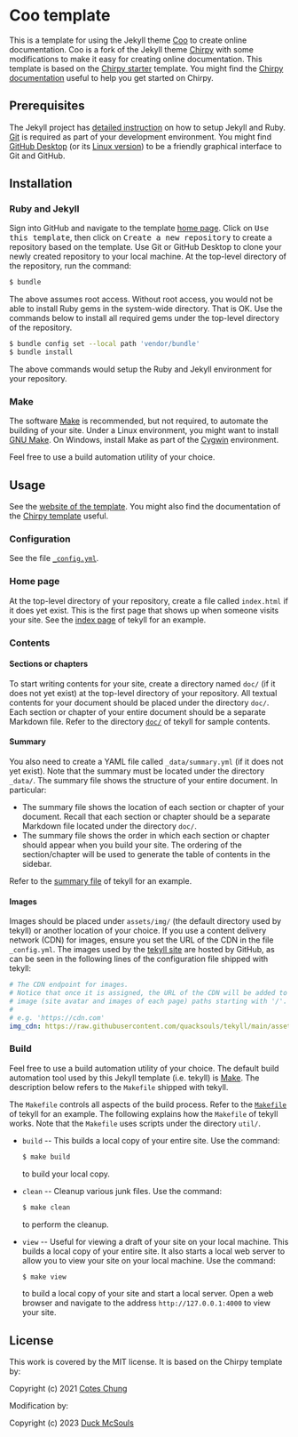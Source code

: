 # Coo template

This is a template for using the Jekyll theme [Coo][coo] to create online
documentation.  Coo is a fork of the Jekyll theme [Chirpy][chirpy] with some
modifications to make it easy for creating online documentation.  This template
is based on the [Chirpy starter][chirpyStarter] template.  You might find the
[Chirpy documentation][chirpyDoc] useful to help you get started on Chirpy.

## Prerequisites

The Jekyll project has [detailed instruction][jekyllInstall] on how to setup
Jekyll and Ruby.  [Git][git] is required as part of your development
environment.  You might find [GitHub Desktop][githubDesktop] (or its
[Linux version][githubDesktopLinux]) to be a friendly graphical interface to Git
and GitHub.

## Installation

### Ruby and Jekyll

Sign into GitHub and navigate to the template [home page][tekyll].  Click on
<kbd>Use this template</kbd>, then click on <kbd>Create a new repository</kbd>
to create a repository based on the template.  Use Git or GitHub Desktop to
clone your newly created repository to your local machine.  At the top-level
directory of the repository, run the command:

```sh
$ bundle
```

The above assumes root access.  Without root access, you would not be able to
install Ruby gems in the system-wide directory.  That is OK.  Use the commands
below to install all required gems under the top-level directory of the
repository.

```sh
$ bundle config set --local path 'vendor/bundle'
$ bundle install
```

The above commands would setup the Ruby and Jekyll environment for your
repository.

### Make

The software [Make][make] is recommended, but not required, to automate the
building of your site.  Under a Linux environment, you might want to install
[GNU Make][gnuMake].  On Windows, install Make as part of the [Cygwin][cygwin]
environment.

Feel free to use a build automation utility of your choice.

## Usage

See the [website of the template][tekyllSite].  You might also find the
documentation of the [Chirpy template][chirpyDoc] useful.

### Configuration

See the file [`_config.yml`][config].

### Home page

At the top-level directory of your repository, create a file called `index.html`
if it does yet exist.  This is the first page that shows up when someone visits
your site.  See the [index page][tekyllIndex] of tekyll for an example.

### Contents

#### Sections or chapters

To start writing contents for your site, create a directory named `doc/` (if it
does not yet exist) at the top-level directory of your repository.  All textual
contents for your document should be placed under the directory `doc/`.  Each
section or chapter of your entire document should be a separate Markdown file.
Refer to the directory [`doc/`][tekyllDoc] of tekyll for sample contents.

#### Summary

You also need to create a YAML file called `_data/summary.yml` (if it does not
yet exist).  Note that the summary must be located under the directory `_data/`.
The summary file shows the structure of your entire document.  In particular:

- The summary file shows the location of each section or chapter of your
  document.  Recall that each section or chapter should be a separate Markdown
  file located under the directory `doc/`.
- The summary file shows the order in which each section or chapter should
  appear when you build your site.  The ordering of the section/chapter will be
  used to generate the table of contents in the sidebar.

Refer to the [summary file][summary] of tekyll for an example.

#### Images

Images should be placed under `assets/img/` (the default directory used by
tekyll) or another location of your choice.  If you use a content delivery
network (CDN) for images, ensure you set the URL of the CDN in the file
`_config.yml`.  The images used by the [tekyll site][tekyllSite] are hosted by
GitHub, as can be seen in the following lines of the configuration file shipped
with tekyll:

```yml
# The CDN endpoint for images.
# Notice that once it is assigned, the URL of the CDN will be added to all
# image (site avatar and images of each page) paths starting with '/'.
#
# e.g. 'https://cdn.com'
img_cdn: https://raw.githubusercontent.com/quacksouls/tekyll/main/assets/img/
```

### Build

Feel free to use a build automation utility of your choice.  The default build
automation tool used by this Jekyll template (i.e. tekyll) is [Make][make].  The
description below refers to the `Makefile` shipped with tekyll.

The `Makefile` controls all aspects of the build process.  Refer to the
[`Makefile`][makefile] of tekyll for an example.  The following explains how the
`Makefile` of tekyll works.  Note that the `Makefile` uses scripts under the
directory `util/`.

- `build` -- This builds a local copy of your entire site.  Use the command:

  ```sh
  $ make build
  ```

  to build your local copy.

- `clean` -- Cleanup various junk files.  Use the command:

  ```sh
  $ make clean
  ```

  to perform the cleanup.

- `view` -- Useful for viewing a draft of your site on your local machine.  This
  builds a local copy of your entire site.  It also starts a local web server to
  allow you to view your site on your local machine.  Use the command:

  ```sh
  $ make view
  ```

  to build a local copy of your site and start a local server.  Open a web
  browser and navigate to the address `http://127.0.0.1:4000` to view your
  site.

## License

This work is covered by the MIT license.  It is based on the Chirpy template by:

Copyright (c) 2021 [Cotes Chung][CotesChung]

Modification by:

Copyright (c) 2023 [Duck McSouls][quack]

[chirpy]: https://github.com/cotes2020/jekyll-theme-chirpy
[chirpyDoc]: https://chirpy.cotes.page
[chirpyStarter]: https://github.com/cotes2020/chirpy-starter
[config]: ./_config.yml
[coo]: https://github.com/quacksouls/jekyll-theme-coo
[CotesChung]: https://github.com/cotes2020
[cygwin]: https://cygwin.com
[git]: https://git-scm.com
[githubDesktop]: https://desktop.github.com
[githubDesktopLinux]: https://github.com/shiftkey/desktop
[gnuMake]: https://www.gnu.org/software/make/
[jekyllInstall]: https://jekyllrb.com/docs/installation/
[make]: https://en.wikipedia.org/wiki/Make_(software)
[makefile]: https://github.com/quacksouls/tekyll/blob/main/Makefile
[quack]: https://github.com/quacksouls
[summary]: https://github.com/quacksouls/tekyll/blob/main/_data/summary.yml
[tekyll]: https://github.com/quacksouls/tekyll
[tekyllDoc]: https://github.com/quacksouls/tekyll/tree/main/doc
[tekyllIndex]: https://github.com/quacksouls/tekyll/blob/main/index.html
[tekyllSite]: https://tekyllcoo.github.io
